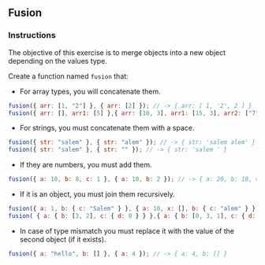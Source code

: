 ## Fusion

### Instructions

The objective of this exercise is to merge objects into a new object depending on the values type.

Create a function named `fusion` that:

- For array types, you will concatenate them.

```js
fusion({ arr: [1, "2"] }, { arr: [2] }); // -> { arr: [ 1, '2', 2 ] }
fusion({ arr: [], arr1: [5] },{ arr: [10, 3], arr1: [15, 3], arr2: ["7", "1"] }); // ->{ arr: [ 10, 3 ], arr1: [ 5, 15, 3 ], arr2: [ '7', '1' ] }
```

- For strings, you must concatenate them with a space.

```js
fusion({ str: "salem" }, { str: "alem" }); // -> { str: 'salem alem' }
fusion({ str: "salem" }, { str: "" }); // -> { str: 'salem ' }
```

- If they are numbers, you must add them.

```js
fusion({ a: 10, b: 8, c: 1 }, { a: 10, b: 2 }); // -> { a: 20, b: 10, c: 1 }
```

- If it is an object, you must join them recursively.

```js
fusion({ a: 1, b: { c: "Salem" } }, { a: 10, x: [], b: { c: "alem" } }); // -> { a: 11, x: [], b: { c: 'Salem alem' } }
fusion( { a: { b: [3, 2], c: { d: 8 } } },{ a: { b: [0, 3, 1], c: { d: 3 } } }); // -> { a: { b: [ 3, 2, 0, 3, 1 ], c: { d: 11 } } }
```

- In case of type mismatch you must replace it with the value of the second object (if it exists).

```js
fusion({ a: "hello", b: [] }, { a: 4 }); // -> { a: 4, b: [] }
```
